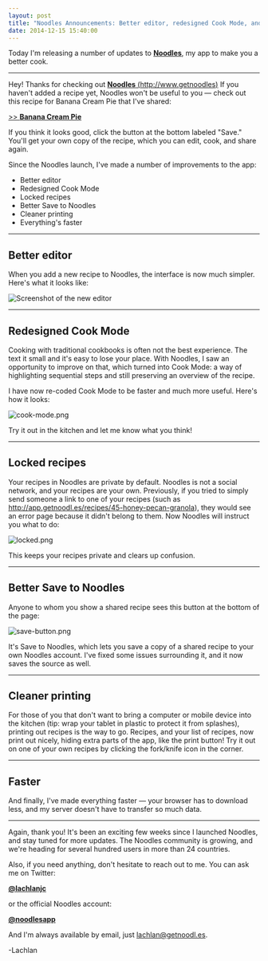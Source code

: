 ```yaml
---
layout: post
title: "Noodles Announcements: Better editor, redesigned Cook Mode, and more."
date: 2014-12-15 15:40:00
---
```


Today I'm releasing a number of updates to [**Noodles**](http://www.getnoodl.es), my app to make you a better cook.

___

Hey! Thanks for checking out [**Noodles** (http://www.getnoodles)](http://www.getnoodl.es) If you haven't added a recipe yet, Noodles won't be useful to you — check out this recipe for Banana Cream Pie that I've shared:

[>> **Banana Cream Pie**](http://app.getnoodl.es/s/152)

If you think it looks good, click the button at the bottom labeled "Save." You'll get your own copy of the recipe, which you can edit, cook, and share again.

Since the Noodles launch, I've made a number of improvements to the app:

- Better editor
- Redesigned Cook Mode
- Locked recipes
- Better Save to Noodles
- Cleaner printing
- Everything's faster

___

## Better editor

When you add a new recipe to Noodles, the interface is now much simpler. Here's what it looks like:

![Screenshot of the new editor](https://draftin.com:443/images/25125?token=nt0E8R2pmu60SrJBntsuwk-r0LGN9UuYmTjloYOYgLU-fVn-YrUOdWe6GeGC3ZQ9OAxgYfrmHWl202H5BW0OGrI)

___

## Redesigned Cook Mode

Cooking with traditional cookbooks is often not the best experience. The text it small and it's easy to lose your place. With Noodles, I saw an opportunity to improve on that, which turned into Cook Mode: a way of highlighting sequential steps and still preserving an overview of the recipe.

I have now re-coded Cook Mode to be faster and much more useful. Here's how it looks:

![cook-mode.png](https://draftin.com:443/images/25172?token=cj750rchgLH0dG1LiM0gancNYIGrCgtPBeXmgEd19_QUfvznmj5x1l-xCcksswuVwVosB6YKsGjPcBLJjnIyUSw)

Try it out in the kitchen and let me know what you think!

___

## Locked recipes

Your recipes in Noodles are private by default. Noodles is not a social network, and your recipes are your own. Previously, if you tried to simply send someone a link to one of your recipes (such as http://app.getnoodl.es/recipes/45-honey-pecan-granola), they would see an error page because it didn't belong to them. Now Noodles will instruct you what to do:

![locked.png](https://draftin.com:443/images/25127?token=jt8Ra8fE6MVfwUymYWNVAiX2GoUncXiA2dX8KR-BlEj2x8PEeF8tnkT3GanS52fC2c3o3bXrx49kzZIU1Qrx7cU)

This keeps your recipes private and clears up confusion.

___

## Better Save to Noodles

Anyone to whom you show a shared recipe sees this button at the bottom of the page:

![save-button.png](https://draftin.com:443/images/25171?token=u-7wLmdJcEHy9uzFSFJoFs-kPy1l0gwnmws9IuueOU4Es5dWlyVgHZsSO4yLqPfPZxPjO1a7lZmo1O2hzMU8dIE)

It's Save to Noodles, which lets you save a copy of a shared recipe to your own Noodles account. I've fixed some issues surrounding it, and it now saves the source as well.

___

## Cleaner printing

For those of you that don't want to bring a computer or mobile device into the kitchen (tip: wrap your tablet in plastic to protect it from splashes), printing out recipes is the way to go. Recipes, and your list of recipes, now print out  nicely, hiding extra parts of the app, like the print button! Try it out on one of your own recipes by clicking the fork/knife icon in the corner.

___

## Faster

And finally, I've made everything faster — your browser has to download less, and my server doesn't have to transfer so much data.

___

Again, thank you! It's been an exciting few weeks since I launched Noodles, and stay tuned for more updates. The Noodles community is growing, and we're heading for several hundred users in more than 24 countries.

Also, if you need anything, don't hesitate to reach out to me. You can ask me on Twitter:

[**@lachlanjc**](https://twitter.com/lachlanjc)

or the official Noodles account:

[**@noodlesapp**](https://twitter.com/noodlesapp)

And I'm always available by email, just [lachlan@getnoodl.es](mailto:lachlan@getnoodl.es).

-Lachlan
